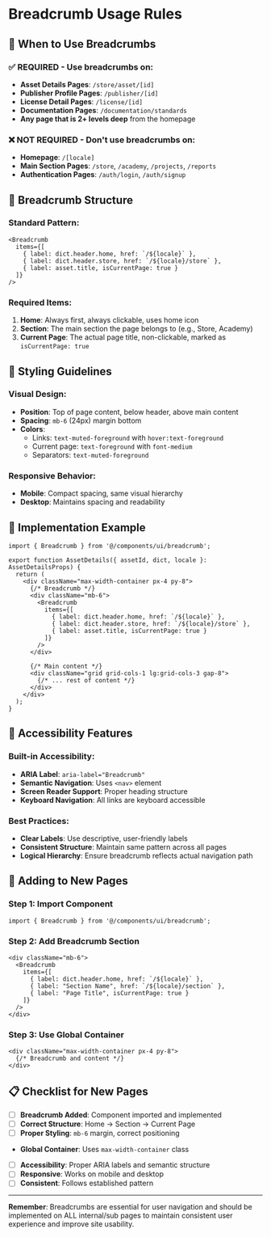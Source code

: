 # Breadcrumb Usage Rules

## 📍 **When to Use Breadcrumbs**

### **✅ REQUIRED - Use breadcrumbs on:**
- **Asset Details Pages**: `/store/asset/[id]`
- **Publisher Profile Pages**: `/publisher/[id]`
- **License Detail Pages**: `/license/[id]`
- **Documentation Pages**: `/documentation/standards`
- **Any page that is 2+ levels deep** from the homepage

### **❌ NOT REQUIRED - Don't use breadcrumbs on:**
- **Homepage**: `/[locale]`
- **Main Section Pages**: `/store`, `/academy`, `/projects`, `/reports`
- **Authentication Pages**: `/auth/login`, `/auth/signup`

## 🎯 **Breadcrumb Structure**

### **Standard Pattern:**
```tsx
<Breadcrumb 
  items={[
    { label: dict.header.home, href: `/${locale}` },
    { label: dict.header.store, href: `/${locale}/store` },
    { label: asset.title, isCurrentPage: true }
  ]}
/>
```

### **Required Items:**
1. **Home**: Always first, always clickable, uses home icon
2. **Section**: The main section the page belongs to (e.g., Store, Academy)
3. **Current Page**: The actual page title, non-clickable, marked as `isCurrentPage: true`

## 🎨 **Styling Guidelines**

### **Visual Design:**
- **Position**: Top of page content, below header, above main content
- **Spacing**: `mb-6` (24px) margin bottom
- **Colors**: 
  - Links: `text-muted-foreground` with `hover:text-foreground`
  - Current page: `text-foreground` with `font-medium`
  - Separators: `text-muted-foreground`

### **Responsive Behavior:**
- **Mobile**: Compact spacing, same visual hierarchy
- **Desktop**: Maintains spacing and readability

## 🔧 **Implementation Example**

```tsx
import { Breadcrumb } from '@/components/ui/breadcrumb';

export function AssetDetails({ assetId, dict, locale }: AssetDetailsProps) {
  return (
    <div className="max-width-container px-4 py-8">
      {/* Breadcrumb */}
      <div className="mb-6">
        <Breadcrumb 
          items={[
            { label: dict.header.home, href: `/${locale}` },
            { label: dict.header.store, href: `/${locale}/store` },
            { label: asset.title, isCurrentPage: true }
          ]}
        />
      </div>
      
      {/* Main content */}
      <div className="grid grid-cols-1 lg:grid-cols-3 gap-8">
        {/* ... rest of content */}
      </div>
    </div>
  );
}
```

## 📱 **Accessibility Features**

### **Built-in Accessibility:**
- **ARIA Label**: `aria-label="Breadcrumb"`
- **Semantic Navigation**: Uses `<nav>` element
- **Screen Reader Support**: Proper heading structure
- **Keyboard Navigation**: All links are keyboard accessible

### **Best Practices:**
- **Clear Labels**: Use descriptive, user-friendly labels
- **Consistent Structure**: Maintain same pattern across all pages
- **Logical Hierarchy**: Ensure breadcrumb reflects actual navigation path

## 🚀 **Adding to New Pages**

### **Step 1: Import Component**
```tsx
import { Breadcrumb } from '@/components/ui/breadcrumb';
```

### **Step 2: Add Breadcrumb Section**
```tsx
<div className="mb-6">
  <Breadcrumb 
    items={[
      { label: dict.header.home, href: `/${locale}` },
      { label: "Section Name", href: `/${locale}/section` },
      { label: "Page Title", isCurrentPage: true }
    ]}
  />
</div>
```

### **Step 3: Use Global Container**
```tsx
<div className="max-width-container px-4 py-8">
  {/* Breadcrumb and content */}
</div>
```

## 📋 **Checklist for New Pages**

- [ ] **Breadcrumb Added**: Component imported and implemented
- [ ] **Correct Structure**: Home → Section → Current Page
- [ ] **Proper Styling**: `mb-6` margin, correct positioning
- **Global Container**: Uses `max-width-container` class
- [ ] **Accessibility**: Proper ARIA labels and semantic structure
- [ ] **Responsive**: Works on mobile and desktop
- [ ] **Consistent**: Follows established pattern

---

**Remember**: Breadcrumbs are essential for user navigation and should be implemented on ALL internal/sub pages to maintain consistent user experience and improve site usability.
